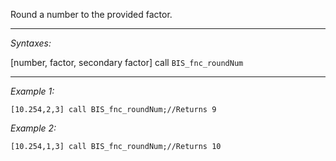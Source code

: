Round a number to the provided factor.


---
*Syntaxes:*

[number, factor, secondary factor] call `BIS_fnc_roundNum`

---
*Example 1:*

```sqf
[10.254,2,3] call BIS_fnc_roundNum;//Returns 9
```

*Example 2:*

```sqf
[10.254,1,3] call BIS_fnc_roundNum;//Returns 10
```
